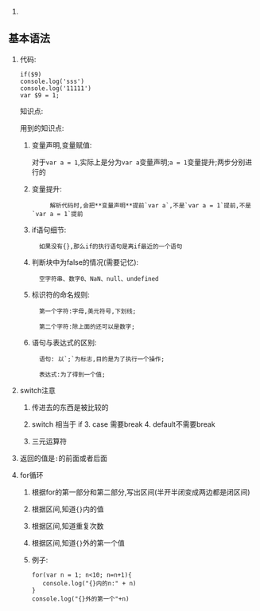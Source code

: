 

1. ​






## 基本语法

1. 代码:

   ```
   if($9)
   console.log('sss')
   console.log('11111')
   var $9 = 1;
   ```

   知识点:

   用到的知识点:

   1.    变量声明,变量赋值: 

         对于`var a = 1`,实际上是分为`var a`变量声明;`a = 1`变量提升;两步分别进行的

   2.    变量提升: 

                  解析代码时,会把**变量声明**提前`var a`,不是`var a = 1`提前,不是`var a = 1`提前

   3.    if语句细节:

               如果没有{},那么if的执行语句是离if最近的一个语句

   4.    判断块中为false的情况(需要记忆):

               空字符串、数字0、NaN、null、undefined

   5.    标识符的命名规则:

               第一个字符:字母,美元符号,下划线;

               第二个字符:除上面的还可以是数字;

   6.    语句与表达式的区别:

               语句: 以`;`为标志,目的是为了执行一个操作;

               表达式:为了得到一个值;



2. switch注意


   1. 传进去的东西是被比较的
   2. switch 相当于 if
      3. case 需要break
      4. default不需要break

   3. 三元运算符


1.    返回的值是`:`的前面或者后面

2.    for循环

      1. 根据for的第一部分和第二部分,写出区间(半开半闭变成两边都是闭区间)

      2. 根据区间,知道`{}`内的值

      3. 根据区间,知道重复次数

      4. 根据区间,知道`{}`外的第一个值

      5. 例子:

         ```
         for(var n = 1; n<10; n=n+1){
         	console.log("{}内的n:" + n)
         }
         console.log("{}外的第一个"+n)
         ```

         ​






######